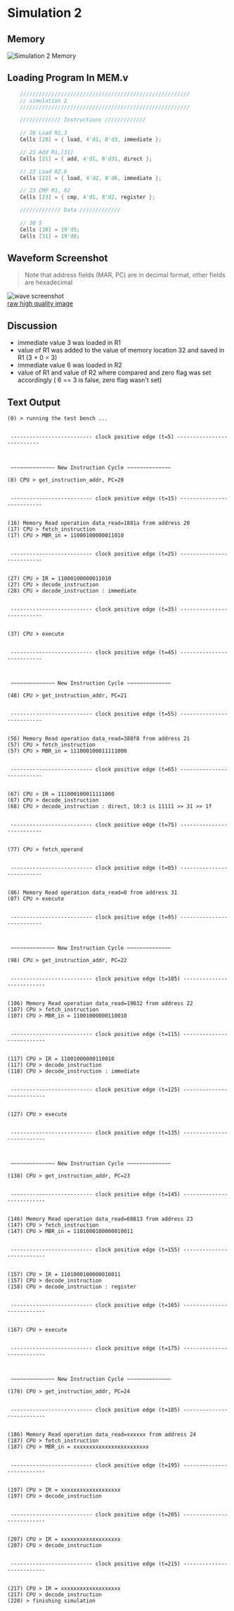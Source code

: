 # Simulation 2

## Memory

![Simulation 2 Memory](../img/simulation_2_memory.png)


## Loading Program In MEM.v

```verilog
    //////////////////////////////////////////////////////
    // simulation 2
    //////////////////////////////////////////////////////

    ///////////// Instructions /////////////
    
    // 20 Load R1,3
    Cells [20] = { load, 4'd1, 8'd3, immediate };

    // 21 Add R1,[31]
    Cells [21] = { add, 4'd1, 8'd31, direct };

    // 22 Load R2,6
    Cells [22] = { load, 4'd2, 8'd6, immediate };

    // 23 CMP R1, R2
    Cells [23] = { cmp, 4'd1, 8'd2, register };

    ///////////// Data /////////////
    
    // 30 5
    Cells [30] = 19'd5;
    Cells [31] = 19'd0;
```

## Waveform Screenshot

> Note that address fields (MAR, PC) are in decimal format, other fields are hexadecimal

![wave screenshot](img/simulation_2_screenshot.png)    
[raw high quality image](https://raw.githubusercontent.com/ibraheemalayan/Simple_Computer_Verilog_Part_2/master/img/simulation_2_screenshot.png)


## Discussion 

* immediate value 3 was loaded in R1
* value of R1 was added to the value of memory location 32 and saved in R1 (3 + 0 = 3)
* immediate value 6 was loaded in R2
* value of R1 and value of R2 where compared and zero flag was set accordingly ( 6 == 3 is false, zero flag wasn't set)

## Text Output

```
(0) > running the test bench ...


 -------------------------- clock positive edge (t=5) --------------------------



 ~~~~~~~~~~~~~~ New Instruction Cycle ~~~~~~~~~~~~~~

(8) CPU > get_instruction_addr, PC=20


 -------------------------- clock positive edge (t=15) --------------------------


(16) Memory Read operation data_read=1881a from address 20
(17) CPU > fetch_instruction
(17) CPU > MBR_in = 11000100000011010


 -------------------------- clock positive edge (t=25) --------------------------


(27) CPU > IR = 11000100000011010
(27) CPU > decode_instruction
(28) CPU > decode_instruction : immediate


 -------------------------- clock positive edge (t=35) --------------------------


(37) CPU > execute


 -------------------------- clock positive edge (t=45) --------------------------



 ~~~~~~~~~~~~~~ New Instruction Cycle ~~~~~~~~~~~~~~

(48) CPU > get_instruction_addr, PC=21


 -------------------------- clock positive edge (t=55) --------------------------


(56) Memory Read operation data_read=388f8 from address 21
(57) CPU > fetch_instruction
(57) CPU > MBR_in = 111000100011111000


 -------------------------- clock positive edge (t=65) --------------------------


(67) CPU > IR = 111000100011111000
(67) CPU > decode_instruction
(68) CPU > decode_instruction : direct, 10:3 is 11111 >> 31 >> 1f


 -------------------------- clock positive edge (t=75) --------------------------


(77) CPU > fetch_operand


 -------------------------- clock positive edge (t=85) --------------------------


(86) Memory Read operation data_read=0 from address 31
(87) CPU > execute


 -------------------------- clock positive edge (t=95) --------------------------



 ~~~~~~~~~~~~~~ New Instruction Cycle ~~~~~~~~~~~~~~

(98) CPU > get_instruction_addr, PC=22


 -------------------------- clock positive edge (t=105) --------------------------


(106) Memory Read operation data_read=19032 from address 22
(107) CPU > fetch_instruction
(107) CPU > MBR_in = 11001000000110010


 -------------------------- clock positive edge (t=115) --------------------------


(117) CPU > IR = 11001000000110010
(117) CPU > decode_instruction
(118) CPU > decode_instruction : immediate


 -------------------------- clock positive edge (t=125) --------------------------


(127) CPU > execute


 -------------------------- clock positive edge (t=135) --------------------------



 ~~~~~~~~~~~~~~ New Instruction Cycle ~~~~~~~~~~~~~~

(138) CPU > get_instruction_addr, PC=23


 -------------------------- clock positive edge (t=145) --------------------------


(146) Memory Read operation data_read=68813 from address 23
(147) CPU > fetch_instruction
(147) CPU > MBR_in = 1101000100000010011


 -------------------------- clock positive edge (t=155) --------------------------


(157) CPU > IR = 1101000100000010011
(157) CPU > decode_instruction
(158) CPU > decode_instruction : register


 -------------------------- clock positive edge (t=165) --------------------------


(167) CPU > execute


 -------------------------- clock positive edge (t=175) --------------------------



 ~~~~~~~~~~~~~~ New Instruction Cycle ~~~~~~~~~~~~~~

(178) CPU > get_instruction_addr, PC=24


 -------------------------- clock positive edge (t=185) --------------------------


(186) Memory Read operation data_read=xxxxxx from address 24
(187) CPU > fetch_instruction
(187) CPU > MBR_in = xxxxxxxxxxxxxxxxxxxxxxxx


 -------------------------- clock positive edge (t=195) --------------------------


(197) CPU > IR = xxxxxxxxxxxxxxxxxxx
(197) CPU > decode_instruction


 -------------------------- clock positive edge (t=205) --------------------------


(207) CPU > IR = xxxxxxxxxxxxxxxxxxx
(207) CPU > decode_instruction


 -------------------------- clock positive edge (t=215) --------------------------


(217) CPU > IR = xxxxxxxxxxxxxxxxxxx
(217) CPU > decode_instruction
(220) > finishing simulation
```